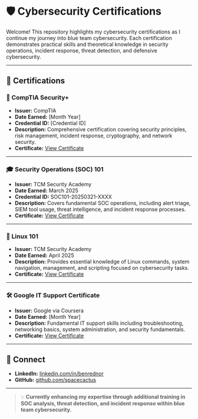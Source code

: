 
# 🛡️ Cybersecurity Certifications

Welcome! This repository highlights my cybersecurity certifications as I continue my journey into blue team cybersecurity. Each certification demonstrates practical skills and theoretical knowledge in security operations, incident response, threat detection, and defensive cybersecurity.

---

## 📜 Certifications

### 🏅 CompTIA Security+
- **Issuer:** CompTIA
- **Date Earned:** [Month Year]
- **Credential ID:** [Credential ID]
- **Description:** Comprehensive certification covering security principles, risk management, incident response, cryptography, and network security.
- **Certificate:** [View Certificate](https://www.credly.com/earner/earned/badge/0ef3815a-873a-4073-97ef-df852f1aef5f)

---

### 🎓 Security Operations (SOC) 101
- **Issuer:** TCM Security Academy
- **Date Earned:** March 2025
- **Credential ID:** SOC101-20250321-XXXX
- **Description:** Covers fundamental SOC operations, including alert triage, SIEM tool usage, threat intelligence, and incident response processes.
- **Certificate:** [View Certificate](certificate-of-completion-for-security-operations-soc-101-2.pdf)

---

### 🐧 Linux 101
- **Issuer:** TCM Security Academy
- **Date Earned:** April 2025
- **Description:** Provides essential knowledge of Linux commands, system navigation, management, and scripting focused on cybersecurity tasks.
- **Certificate:** [View Certificate](certificate-of-completion-for-linux-101-1.pdf)

---

### 🛠️ Google IT Support Certificate
- **Issuer:** Google via Coursera
- **Date Earned:** [Month Year]
- **Description:** Fundamental IT support skills including troubleshooting, networking basics, system administration, and security fundamentals.
- **Certificate:** [View Certificate](https://www.credly.com/earner/earned/badge/2c118028-fc47-413d-84de-5dda63b1515b)

---

## 🔗 Connect

- **LinkedIn:** [linkedin.com/in/benrednor](https://www.linkedin.com/in/benrednor/)
- **GitHub:** [github.com/spacecactus](https://github.com/spacecactus)

---

> 💡 **Currently enhancing my expertise through additional training in SOC analysis, threat detection, and incident response within blue team cybersecurity.**
